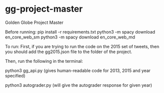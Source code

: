 # gg-project-master
Golden Globe Project Master


Before running:
pip install -r requirements.txt
python3 -m spacy download en_core_web_sm
python3 -m spacy download en_core_web_md


To run:
First, if you are trying to run the code on the 2015 set of tweets, then you should add the gg2015.json file to the folder of the project. 

Then, run the following in the terminal:

python3 gg_api.py <year> 
(gives human-readable code for 2013, 2015 and year specified)

python3 autograder.py <year>
(will give the autograder response for given year)



